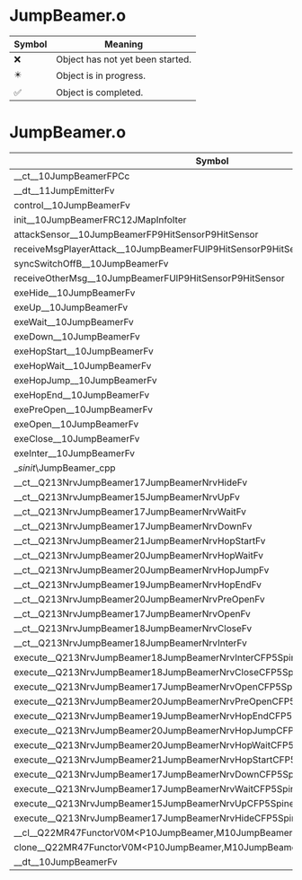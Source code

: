# JumpBeamer.o
| Symbol | Meaning 
| ------------- | ------------- 
| :x: | Object has not yet been started. 
| :eight_pointed_black_star: | Object is in progress. 
| :white_check_mark: | Object is completed. 


# JumpBeamer.o
| Symbol | Decompiled? |
| ------------- | ------------- |
| __ct__10JumpBeamerFPCc | :x: |
| __dt__11JumpEmitterFv | :x: |
| control__10JumpBeamerFv | :x: |
| init__10JumpBeamerFRC12JMapInfoIter | :x: |
| attackSensor__10JumpBeamerFP9HitSensorP9HitSensor | :x: |
| receiveMsgPlayerAttack__10JumpBeamerFUlP9HitSensorP9HitSensor | :x: |
| syncSwitchOffB__10JumpBeamerFv | :x: |
| receiveOtherMsg__10JumpBeamerFUlP9HitSensorP9HitSensor | :x: |
| exeHide__10JumpBeamerFv | :x: |
| exeUp__10JumpBeamerFv | :x: |
| exeWait__10JumpBeamerFv | :x: |
| exeDown__10JumpBeamerFv | :x: |
| exeHopStart__10JumpBeamerFv | :x: |
| exeHopWait__10JumpBeamerFv | :x: |
| exeHopJump__10JumpBeamerFv | :x: |
| exeHopEnd__10JumpBeamerFv | :x: |
| exePreOpen__10JumpBeamerFv | :x: |
| exeOpen__10JumpBeamerFv | :x: |
| exeClose__10JumpBeamerFv | :x: |
| exeInter__10JumpBeamerFv | :x: |
| __sinit_\JumpBeamer_cpp | :x: |
| __ct__Q213NrvJumpBeamer17JumpBeamerNrvHideFv | :x: |
| __ct__Q213NrvJumpBeamer15JumpBeamerNrvUpFv | :x: |
| __ct__Q213NrvJumpBeamer17JumpBeamerNrvWaitFv | :x: |
| __ct__Q213NrvJumpBeamer17JumpBeamerNrvDownFv | :x: |
| __ct__Q213NrvJumpBeamer21JumpBeamerNrvHopStartFv | :x: |
| __ct__Q213NrvJumpBeamer20JumpBeamerNrvHopWaitFv | :x: |
| __ct__Q213NrvJumpBeamer20JumpBeamerNrvHopJumpFv | :x: |
| __ct__Q213NrvJumpBeamer19JumpBeamerNrvHopEndFv | :x: |
| __ct__Q213NrvJumpBeamer20JumpBeamerNrvPreOpenFv | :x: |
| __ct__Q213NrvJumpBeamer17JumpBeamerNrvOpenFv | :x: |
| __ct__Q213NrvJumpBeamer18JumpBeamerNrvCloseFv | :x: |
| __ct__Q213NrvJumpBeamer18JumpBeamerNrvInterFv | :x: |
| execute__Q213NrvJumpBeamer18JumpBeamerNrvInterCFP5Spine | :x: |
| execute__Q213NrvJumpBeamer18JumpBeamerNrvCloseCFP5Spine | :x: |
| execute__Q213NrvJumpBeamer17JumpBeamerNrvOpenCFP5Spine | :x: |
| execute__Q213NrvJumpBeamer20JumpBeamerNrvPreOpenCFP5Spine | :x: |
| execute__Q213NrvJumpBeamer19JumpBeamerNrvHopEndCFP5Spine | :x: |
| execute__Q213NrvJumpBeamer20JumpBeamerNrvHopJumpCFP5Spine | :x: |
| execute__Q213NrvJumpBeamer20JumpBeamerNrvHopWaitCFP5Spine | :x: |
| execute__Q213NrvJumpBeamer21JumpBeamerNrvHopStartCFP5Spine | :x: |
| execute__Q213NrvJumpBeamer17JumpBeamerNrvDownCFP5Spine | :x: |
| execute__Q213NrvJumpBeamer17JumpBeamerNrvWaitCFP5Spine | :x: |
| execute__Q213NrvJumpBeamer15JumpBeamerNrvUpCFP5Spine | :x: |
| execute__Q213NrvJumpBeamer17JumpBeamerNrvHideCFP5Spine | :x: |
| __cl__Q22MR47FunctorV0M&lt;P10JumpBeamer,M10JumpBeamerFPCvPv_v&gt;CFv | :x: |
| clone__Q22MR47FunctorV0M&lt;P10JumpBeamer,M10JumpBeamerFPCvPv_v&gt;CFP7JKRHeap | :x: |
| __dt__10JumpBeamerFv | :x: |
